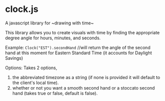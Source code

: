 # clock.js
A javascript library for ~drawing with time~

This library allows you to create visuals with time by finding the appropriate degree angle for hours, minutes, and seconds.

Example:
`Clock("EST").secondHand` //will return the angle of the second hand at this moment for Eastern Standard Time (it accounts for Daylight Savings)


Options:
Takes 2 options,
1. the abbreviated timezone as a string (if none is provided it will default to the client's local time).
2. whether or not you want a smooth second hand or a stoccato second hand (takes true or false, default is false).
